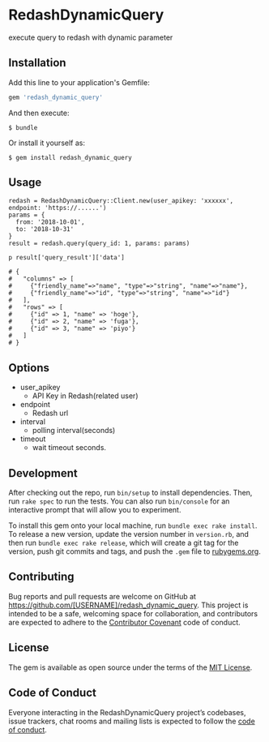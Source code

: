 # RedashDynamicQuery

execute query to redash with dynamic parameter

## Installation

Add this line to your application's Gemfile:

```ruby
gem 'redash_dynamic_query'
```

And then execute:

    $ bundle

Or install it yourself as:

    $ gem install redash_dynamic_query

## Usage


```
redash = RedashDynamicQuery::Client.new(user_apikey: 'xxxxxx', endpoint: 'https://......')
params = {
  from: '2018-10-01',
  to: '2018-10-31'
}
result = redash.query(query_id: 1, params: params)

p result['query_result']['data']

# {
#   "columns" => [
#     {"friendly_name"=>"name", "type"=>"string", "name"=>"name"},
#     {"friendly_name"=>"id", "type"=>"string", "name"=>"id"}
#   ],
#   "rows" => [
#     {"id" => 1, "name" => 'hoge'},
#     {"id" => 2, "name" => 'fuga'},
#     {"id" => 3, "name" => 'piyo'}
#   ]
# }
```

## Options
- user_apikey
    - API Key in Redash(related user)
- endpoint
    - Redash url
- interval
    - polling interval(seconds)
- timeout
    - wait timeout seconds.

## Development

After checking out the repo, run `bin/setup` to install dependencies. Then, run `rake spec` to run the tests. You can also run `bin/console` for an interactive prompt that will allow you to experiment.

To install this gem onto your local machine, run `bundle exec rake install`. To release a new version, update the version number in `version.rb`, and then run `bundle exec rake release`, which will create a git tag for the version, push git commits and tags, and push the `.gem` file to [rubygems.org](https://rubygems.org).

## Contributing

Bug reports and pull requests are welcome on GitHub at https://github.com/[USERNAME]/redash_dynamic_query. This project is intended to be a safe, welcoming space for collaboration, and contributors are expected to adhere to the [Contributor Covenant](http://contributor-covenant.org) code of conduct.

## License

The gem is available as open source under the terms of the [MIT License](https://opensource.org/licenses/MIT).

## Code of Conduct

Everyone interacting in the RedashDynamicQuery project’s codebases, issue trackers, chat rooms and mailing lists is expected to follow the [code of conduct](https://github.com/[USERNAME]/redash_dynamic_query/blob/master/CODE_OF_CONDUCT.md).
